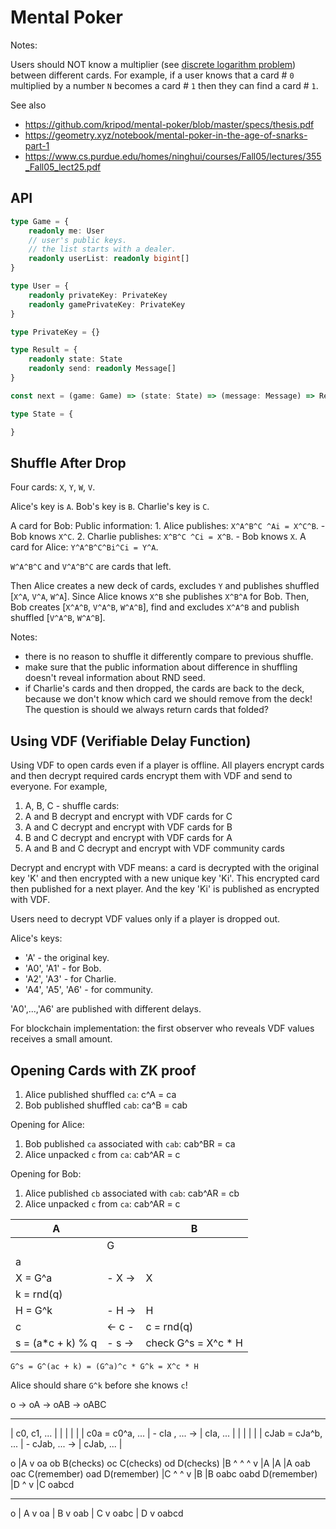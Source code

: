 # Mental Poker

Notes:

Users should NOT know a multiplier (see [discrete logarithm problem](https://en.wikipedia.org/wiki/Discrete_logarithm)) between different cards. For example, if a user knows that a card # `0` multiplied by a number `N` becomes a card # `1` then they can find a card # `1`.

See also

- https://github.com/kripod/mental-poker/blob/master/specs/thesis.pdf
- https://geometry.xyz/notebook/mental-poker-in-the-age-of-snarks-part-1
- https://www.cs.purdue.edu/homes/ninghui/courses/Fall05/lectures/355_Fall05_lect25.pdf

## API

```ts
type Game = {
    readonly me: User
    // user's public keys.
    // the list starts with a dealer.
    readonly userList: readonly bigint[]
}

type User = {
    readonly privateKey: PrivateKey
    readonly gamePrivateKey: PrivateKey
}

type PrivateKey = {}

type Result = {
    readonly state: State
    readonly send: readonly Message[]
}

const next = (game: Game) => (state: State) => (message: Message) => Result

type State = {

}
```

## Shuffle After Drop

Four cards: `X`, `Y`, `W`, `V`.

Alice's key is `A`.
Bob's key is `B`.
Charlie's key is `C`.

A card for Bob: Public information:
    1. Alice publishes: `X^A^B^C ^Ai = X^C^B`.
       - Bob knows `X^C`.
    2. Charlie publishes: `X^B^C ^Ci = X^B`.
       - Bob knows `X`.
A card for Alice:
    `Y^A^B^C^Bi^Ci = Y^A`.

`W^A^B^C` and `V^A^B^C` are cards that left.

Then Alice creates a new deck of cards, excludes `Y` and publishes shuffled [`X^A`, `V^A`, `W^A`].
Since Alice knows `X^B` she publishes `X^B^A` for Bob. Then, Bob creates [`X^A^B`, `V^A^B`, `W^A^B`], find and excludes `X^A^B` and publish shuffled [`V^A^B`, `W^A^B`].

Notes:
- there is no reason to shuffle it differently compare to previous shuffle.
- make sure that the public information about difference in shuffling doesn't reveal information about RND seed.
- if Charlie's cards and then dropped, the cards are back to the deck, because we don't know which card we should remove from the deck! The question is should we always return cards that folded?

## Using VDF (Verifiable Delay Function)

Using VDF to open cards even if a player is offline. All players encrypt cards and then decrypt required cards encrypt them with VDF and send to everyone. For example,

1. A, B, C - shuffle cards:
2. A and B decrypt and encrypt with VDF cards for C
3. A and C decrypt and encrypt with VDF cards for B
4. B and C decrypt and encrypt with VDF cards for A
5. A and B and C decrypt and encrypt with VDF community cards

Decrypt and encrypt with VDF means: a card is decrypted with the original key 'K' and then encrypted with a new unique key 'Ki'. This encrypted card then published for a next player. And the key 'Ki' is published as encrypted with VDF.

Users need to decrypt VDF values only if a player is dropped out.

Alice's keys:
- 'A' - the original key.
- 'A0', 'A1' - for Bob.
- 'A2', 'A3' - for Charlie.
- 'A4', 'A5', 'A6' - for community.

'A0',...,'A6' are published with different delays.

For blockchain implementation: the first observer who reveals VDF values receives a small amount.

## Opening Cards with ZK proof

1. Alice published shuffled `ca`: c^A = ca
2. Bob published shuffled `cab`: ca^B = cab

Opening for Alice:

1. Bob published `ca` associated with `cab`: cab^BR = ca
2. Alice unpacked `c` from `ca`: cab^AR = c

Opening for Bob:

1. Alice published `cb` associated with `cab`: cab^AR = cb
2. Alice unpacked `c` from `ca`: cab^AR = c

|A                 |         | B                   |
|------------------|---------|---------------------|
|                  |    G    |                     |
|a                 |         |                     |
|X = G^a           |  - X -> | X                   |
|k = rnd(q)        |         |                     |
|H = G^k           |  - H -> | H                   |
|c                 | <- c -  | c = rnd(q)          |
|s = (a*c + k) % q |  - s -> | check G^s = X^c * H |

`G^s = G^(ac + k) = (G^a)^c * G^k = X^c * H`

Alice should share `G^k` before she knows `c`!

o -> oA -> oAB -> oABC

---

| c0, c1, ...     |                 |                   |                |           |
| c0a = c0^a, ... |  - cIa , ... -> | cIa, ...          |                |           |
|                 |                 | cJab = cJa^b, ... | - cJab, ... -> | cJab, ... |

o
|A
v
oa   ob B(checks) oc  C(checks)   od   D(checks)
|B   ^            ^               ^
v    |A           |A              |A
oab               oac C(remember) oad  D(remember)
|C                ^               ^
v                 |B              |B
oabc                              oabd D(remember)
|D                                ^
v                                 |C
oabcd

----

o
| A
v
oa
| B
v
oab
| C
v
oabc
| D
v
oabcd
